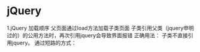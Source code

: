 # jQuery
1.jQuery 加载顺序
父页面通过load方法加载子类页面
子类引用父类（jquery申明过的）的公用方法时，再次引用jquery会导致界面报错
正确用法：
子类不直接引用jquery。
通过短路的方式：
<script>window.jQuery || document.write('<script src="../js/jquery-1.11.0.js"><\/script>')</script>


